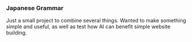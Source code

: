 ### Japanese Grammar

Just a small project to combine several things.
Wanted to make something simple and useful, as well as test how AI can benefit simple website building.
